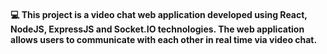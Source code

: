 #### :computer: This project is a video chat web application developed using React, NodeJS, ExpressJS and Socket.IO technologies. The web application allows users to communicate with each other in real time via video chat.
